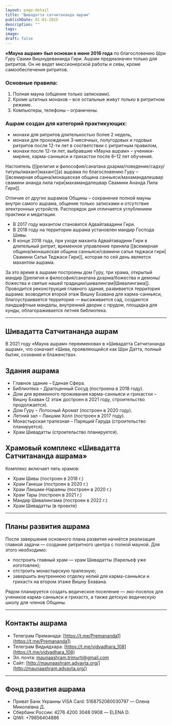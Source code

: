 ```yaml
---
layout: page-detail
title: "Шивадатта сатчитананда ашрам"
publishDate: 01-01-2025
description: ""
tags:
image:
draft: false
---
```

**«Мауна ашрам» был основан в июне 2016 года** по благословению Шри Гуру Свами Вишнудевананда Гири. Ашрам предназначен только для ритритов. Он не ведет миссионерской работы и севы, кроме самообеспечения ритритов.

### Основные правила:
1. Полная мауна (общение только записками).
2. Кроме штатных монахов – все остальные живут только в ритритном режиме.
3. Компьютеры, телефоны – ограничены.

### Ашрам создан для категорий практикующих:
- монахи для ритритов длительностью более 2 недель,
- монахи для прохождения 3-месячных, полугодовых и годовых ритритов после 12-ти лет в соответствии с ритритным правилом,
- монахи после 12-ти лет, выбравшие «Мауна ашрам» – ученики-миряне, карма-санньяси и грихастхи после 6–12 лет обучения.

Настоятель ([[религия и философия/санатана дхарма/поведение/садху/титулы/махант|махант]]а) ашрама по благословению Гуру – [[всемирная община/монашеская община санньяси/махамандалешвар свамини ананда лила гири|махамандалешвар Свамини Ананда Лила Гири]].

Отличие от других ашрамов Общины – сохранение полной мауны внутри самого ашрама, общение только записками и отсутствие электронных устройств. Распорядок дня отличается углублением практики и медитации.

- В 2017 году махантом становится Адвайтавадини Гири.  
- В 2018 году на территории ашрама установлен мандир Господа Шивы.  
- В конце 2018 года, при уходе маханта Адвайтавадини Гири в длительный ритрит, временное управление приняла [[всемирная община/монашеская община санньяси/свамини сатья теджаси гири|Свамини Сатья Теджаси Гири]], которая по сей день является махантом ашрама.

За это время в ашраме построены дом Гуру, три храма, открытый мандир [[религия и философия/санатана дхарма/божества и демоны/божества и святые нашей традиции/шивалингам|Шивалингама]]. Проводится реконструкция главного здания, развивается территория ашрама: возводится второй этаж Вишну Бхавана для карма-санньяси, благоустраивается территория — высаживается сад, создаются ландшафтные мандалы, внутренний дворик с прудом, площадка для кунды, облагораживается летняя библиотека.

---
## Шивадатта Сатчитананда ашрам
В 2021 году «Мауна ашрам» переименован в «Шивадатта Сатчитананда ашрам», что означает «Шива, проявляющийся как Шри Датта, полный бытия, сознания и блаженства».
## Здания ашрама
- Главное здание – Единая Сфера.
- Библиотека – Драгоценный Сосуд (построена в 2018 году).
- Дом для временного проживания карма-санньяси и грихастхи – Вишну Бхаван (2 этаж достроен в 2021 году, строительство продолжается).
- Дом Гуру – Лотосный Аромат (построен в 2020 году).
- Летний зал – Лакшми Холл (построен в 2017 году).
- Монастырская трапезная – Парящий Гаруда (строительство планируется).
- Храм Шивадатты (строительство планируется).

## Храмовый комплекс «Шивадатта Сатчитананда ашрама»
Комплекс включает пять храмов:

- Храм Шивы (построен в 2018 г.)
- Храм Ганеши (построен в 2020 г.)
- Храм Лакшми-Нараяны (построен в 2020 г.)
- Храм Тары (построен в 2021 г.)
- Мандир Шивалингама (построен в 2022 г.)
- Храм Шивадатты (в проекте)

---
## Планы развития ашрама
После завершения основного плана развития начнётся реализация главной задачи — создание ритритного центра с полной мауной. Для этого необходимо:

- построить главный храм — храм Шивадатты (барельеф уже изготовлен);
- отстроить монастырскую трапезную;
- завершить внутреннюю отделку келий для карма-санньяси и грихастх на втором этаже Вишну Бхавана.

Рядом планируется создать ведическое поселение — эко-поселок для учеников карма-санньяси и грихастх, а также детскую ведическую школу для членов Общины.

---
## Контакты ашрама
- Телеграм Преманада: [https://t.me/Premananda1](https://t.me/Premananda1)
- Телеграм Видьядхара: [https://t.me/vidyadhara_108](https://t.me/vidyadhara_108)
- Эл. почта: [maunaashram.trimurti@gmail.com](mailto:maunaashram.trimurti@gmail.com)
- Сайт: [http://maunaashram.advayta.org/](http://maunaashram.advayta.org/)

---
## Фонд развития ашрама
- Приват Банк Украины VISA Card: 5168752080030797 — Олена Миколаївна Д.
- Сбербанк России: 4276 4200 3048 0908 — ELENA D.
- QIWI: +79856404886